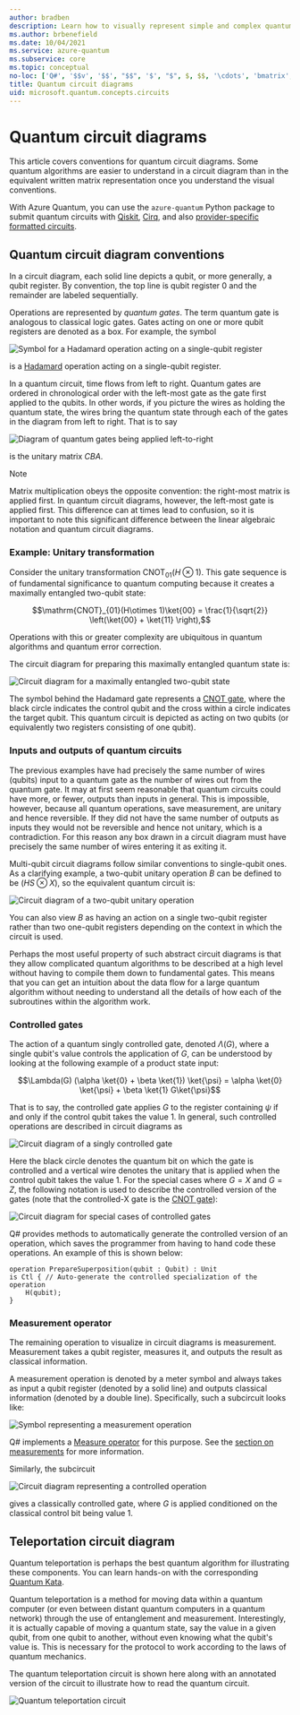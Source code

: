```yaml
---
author: bradben
description: Learn how to visually represent simple and complex quantum operations with quantum circuit diagrams.
ms.author: brbenefield
ms.date: 10/04/2021
ms.service: azure-quantum
ms.subservice: core
ms.topic: conceptual
no-loc: ['Q#', '$$v', '$$', "$$", '$', "$", $, $$, '\cdots', 'bmatrix', '\ddots', '\equiv', '\sum', '\begin', '\end', '\sqrt', '\otimes', '{', '}', '\text', '\phi', '\kappa', '\psi', '\alpha', '\beta', '\gamma', '\delta', '\omega', '\bra', '\ket', '\boldone', '\\\\', '\\', '=', '\frac', '\text', '\mapsto', '\dagger', '\to', '\begin{cases}', '\end{cases}', '\operatorname', '\braket', '\id', '\expect', '\defeq', '\variance', '\dd', '&', '\begin{align}', '\end{align}', '\Lambda', '\lambda', '\Omega', '\mathrm', '\left', '\right', '\qquad', '\times', '\big', '\langle', '\rangle', '\bigg', '\Big', '|', '\mathbb', '\vec', '\in', '\texttt', '\ne', '<', '>', '\leq', '\geq', '~~', '~', '\begin{bmatrix}', '\end{bmatrix}', '\_']
title: Quantum circuit diagrams
uid: microsoft.quantum.concepts.circuits
---
```


# Quantum circuit diagrams 

This article covers conventions for quantum circuit diagrams. Some quantum algorithms are easier to understand in a circuit diagram than in the equivalent written matrix representation once you understand the visual conventions.

With Azure Quantum, you can use the `azure-quantum` Python package to submit quantum circuits with [Qiskit](xref:microsoft.quantum.quickstarts.computing.qiskit), [Cirq](xref:microsoft.quantum.quickstarts.computing.cirq), and also [provider-specific formatted circuits](xref:microsoft.quantum.quickstarts.computing.provider).

## Quantum circuit diagram conventions

In a circuit diagram, each solid line depicts a qubit, or more generally, a qubit register. By convention, the top line is qubit register $0$ and the remainder are labeled sequentially. 

Operations are represented by *quantum gates*. The term quantum gate is analogous to classical logic gates. Gates acting on one or more qubit registers are denoted as a box.
For example, the symbol

<!--- ![](.\media\2.svg) --->
<!-- Can't find a way to easily center this... probably an extension needed:  -->
![Symbol for a Hadamard operation acting on a single-qubit register](~/media/2.svg)

is a [Hadamard](xref:Microsoft.Quantum.Intrinsic.H) operation acting on a single-qubit register.

In a quantum circuit, time flows from left to right. Quantum gates are ordered in chronological order with the left-most gate as the gate first applied to the qubits.
In other words, if you picture the wires as holding the quantum state, the wires bring the quantum state through each of the gates in the diagram from left to right.
That is to say 

<!--- ![](.\media\3.svg) --->
<!-- Can't find a way to easily center this... probably an extension needed:  -->
![Diagram of quantum gates being applied left-to-right](~/media/3.svg)

is the unitary matrix $CBA$.

> [!NOTE]
> Matrix multiplication obeys the opposite convention: the right-most matrix is applied first. In quantum circuit diagrams, however, the left-most gate is applied first.
>This difference can at times lead to confusion, so it is important to note this significant difference between the linear algebraic notation and quantum circuit diagrams.

### Example: Unitary transformation

Consider the unitary transformation $\text{ CNOT}_{01}(H\otimes 1)$.
This gate sequence is of fundamental significance to quantum computing because it creates a maximally entangled two-qubit state:

$$\mathrm{CNOT}_{01}(H\otimes 1)\ket{00} = \frac{1}{\sqrt{2}} \left(\ket{00} + \ket{11} \right),$$

Operations with this or greater complexity are ubiquitous in quantum algorithms and quantum error correction.

The circuit diagram for preparing this maximally entangled quantum state is:

<!--- ![](.\media\1.svg) --->
<!-- Can't find a way to easily center this... probably an extension needed:  -->
![Circuit diagram for a maximally entangled two-qubit state](~/media/1.svg)

The symbol behind the Hadamard gate represents a [CNOT gate](xref:Microsoft.Quantum.Intrinsic.CNOT), where the black circle indicates the control qubit and the cross within a circle indicates the target qubit. This quantum circuit is depicted as acting on two qubits (or equivalently two registers consisting of one qubit).

### Inputs and outputs of quantum circuits

The previous examples have had precisely the same number of wires (qubits) input to a quantum gate as the number of wires out from the quantum gate.
It may at first seem reasonable that quantum circuits could have more, or fewer, outputs than inputs in general.
This is impossible, however, because all quantum operations, save measurement, are unitary and hence reversible.
If they did not have the same number of outputs as inputs they would not be reversible and hence not unitary, which is a contradiction.
For this reason any box drawn in a circuit diagram must have precisely the same number of wires entering it as exiting it.

Multi-qubit circuit diagrams follow similar conventions to single-qubit ones.
As a clarifying example, a two-qubit unitary operation $B$ can be defined to be $(H S\otimes X)$, so the equivalent quantum circuit is:

<!--- ![](.\media\4.svg) --->
<!-- Can't find a way to easily center this... probably an extension needed:  -->
![Circuit diagram of a two-qubit unitary operation](~/media/4.svg)

You can also view $B$ as having an action on a single two-qubit register rather than two one-qubit registers depending on the context in which the circuit is used. 

Perhaps the most useful property of such abstract circuit diagrams is that they allow complicated quantum algorithms to be described at a high level without having to compile them down to fundamental gates.
This means that you can get an intuition about the data flow for a large quantum algorithm without needing to understand all the details of how each of the subroutines within the algorithm work.

### Controlled gates

The action of a quantum singly controlled gate, denoted $\Lambda(G)$, where a single qubit's value controls the application of $G$, can be understood by looking at the following example of a product state input:

$$\Lambda(G) (\alpha \ket{0} + \beta \ket{1}) \ket{\psi} = \alpha \ket{0} \ket{\psi} + \beta \ket{1} G\ket{\psi}$$

That is to say, the controlled gate applies $G$ to the register containing $\psi$ if and only if the control qubit takes the value $1$. In general, such controlled operations are described in circuit diagrams as

<!--- ![](.\media\5.svg) --->
<!-- Can't find a way to easily center this... probably an extension needed:  -->
![Circuit diagram of a singly controlled gate](~/media/5.svg)

Here the black circle denotes the quantum bit on which the gate is controlled and a vertical wire denotes the unitary that is applied when the control qubit takes the value $1$.
For the special cases where $G=X$ and $G=Z$, the following notation is used to describe the controlled version of the gates (note that the controlled-X gate is the [CNOT gate](xref:Microsoft.Quantum.Intrinsic.CNOT)):

<!--- ![](.\media\6.svg) --->
<!-- Can't find a way to easily center this... probably an extension needed:  -->
![Circuit diagram for special cases of controlled gates](~/media/6.svg)

Q# provides methods to automatically generate the controlled version of an operation, which saves the programmer from having to hand code these operations. An example of this is shown below:

```qsharp
operation PrepareSuperposition(qubit : Qubit) : Unit
is Ctl { // Auto-generate the controlled specialization of the operation
    H(qubit);
}
```

### Measurement operator
The remaining operation to visualize in circuit diagrams is measurement. Measurement takes a qubit register, measures it, and outputs the result as classical information.

A measurement operation is denoted by a meter symbol and always takes as input a qubit register (denoted by a solid line) and outputs classical information (denoted by a double line).
Specifically, such a subcircuit looks like:

<!--- ![](.\media\7.svg) ---->
<!-- Can't find a way to easily center this... probably an extension needed:  -->
![Symbol representing a measurement operation](~/media/7.svg)

Q# implements a [Measure operator](xref:Microsoft.Quantum.Intrinsic.Measure) for this purpose.
See the [section on measurements](xref:microsoft.quantum.libraries.overview.standard.prelude#measurements) for more information.

Similarly, the subcircuit

<!--- ![](.\media\8.svg) --->
<!-- Can't find a way to easily center this... probably an extension needed:  -->
![Circuit diagram representing a controlled operation](~/media/8.svg)

gives a classically controlled gate, where $G$ is applied conditioned on the classical control bit being value $1$.

## Teleportation circuit diagram

Quantum teleportation is perhaps the best quantum algorithm for illustrating these components.
You can learn hands-on with the corresponding [Quantum Kata](xref:microsoft.quantum.tutorial-qdk.katas).

Quantum teleportation is a method for moving data within a quantum computer (or even between distant quantum computers in a quantum network) through the use of entanglement and measurement.
Interestingly, it is actually capable of moving a quantum state, say the value in a given qubit, from one qubit to another, without even knowing what the qubit's value is.
This is necessary for the protocol to work according to the laws of quantum mechanics.

The quantum teleportation circuit is shown here along with an annotated version of the circuit to illustrate how to read the quantum circuit.

<!--- ![](.\media\tp2.svg){ width=50% } --->
![Quantum teleportation circuit](~/media/tp2.svg)
